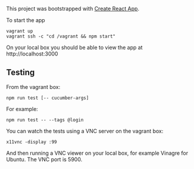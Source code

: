 This project was bootstrapped with [Create React App](https://github.com/facebookincubator/create-react-app).

To start the app
```
vagrant up
vagrant ssh -c "cd /vagrant && npm start"
```

On your local box you should be able to view the app at http://localhost:3000

## Testing
From the vagrant box:

`npm run test [-- cucumber-args]`

For example:

`npm run test -- --tags @login`

You can watch the tests using a VNC server on the vagrant box:

`x11vnc -display :99`

And then running a VNC viewer on your local box, for example Vinagre for Ubuntu. The VNC port is 5900.
